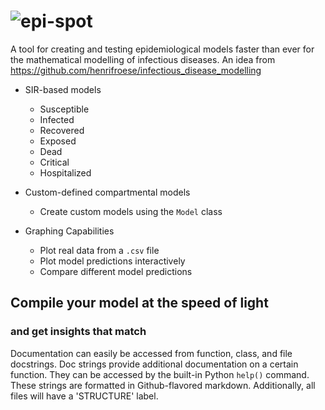 # ![epi-spot](https://i.ibb.co/hXMjrCV/epi-spot.png)

A tool for creating and testing epidemiological models faster than ever for the mathematical modelling of infectious 
diseases. An idea from https://github.com/henrifroese/infectious_disease_modelling

 - SIR-based models
    - Susceptible
    - Infected
    - Recovered
    - Exposed
    - Dead
    - Critical
    - Hospitalized
    
 - Custom-defined compartmental models
    - Create custom models using the `Model` class
 
 - Graphing Capabilities
    - Plot real data from a `.csv` file
    - Plot model predictions interactively
    - Compare different model predictions

## Compile your model at the speed of light
### and get insights that match
Documentation can easily be accessed from function, class, and file docstrings.
Doc strings provide additional documentation on a certain function.
They can be accessed by the built-in Python `help()` command.
These strings are formatted in Github-flavored markdown.
Additionally, all files will have a 'STRUCTURE' label.